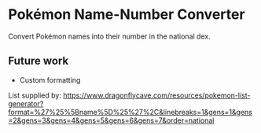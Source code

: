 # Pokémon Name-Number Converter

Convert Pokémon names into their number in the national dex.

## Future work
* Custom formatting

List supplied by: https://www.dragonflycave.com/resources/pokemon-list-generator?format=%27%25%5Bname%5D%25%27%2C&linebreaks=1&gens=1&gens=2&gens=3&gens=4&gens=5&gens=6&gens=7&order=national
